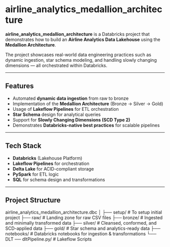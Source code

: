 # airline_analytics_medallion_architecture

**airline_analytics_medallion_architecture** is a Databricks project that demonstrates how to build an **Airline Analytics Data Lakehouse** using the **Medallion Architecture**.  

The project showcases real-world data engineering practices such as dynamic ingestion, star schema modeling, and handling slowly changing dimensions — all orchestrated within Databricks.

---

## Features

- Automated **dynamic data ingestion** from raw to bronze  
- Implementation of the **Medallion Architecture** (Bronze → Silver → Gold)  
- Usage of **Lakeflow Pipelines** for ETL orchestration  
- **Star Schema** design for analytical queries  
- Support for **Slowly Changing Dimensions (SCD Type 2)**  
- Demonstrates **Databricks-native best practices** for scalable pipelines  

---

## Tech Stack

- **Databricks** (Lakehouse Platform)  
- **Lakeflow Pipelines** for orchestration  
- **Delta Lake** for ACID-compliant storage  
- **PySpark** for ETL logic  
- **SQL** for schema design and transformations  

---

## Project Structure
airline_analytics_medallion_architecture.dbc
│
├──  setup/ # To setup initial project
├── raw/ # Landing zone for raw CSV files
├── bronze/ # Ingested and minimally transformed data
├── silver/ # Cleansed, conformed, and SCD-applied data
├── gold/ # Star schema and analytics-ready data
├── notebooks/ # Databricks notebooks for ingestion & transformations
└── DLT ── dltPipeline.py/ # Lakeflow Scripts

